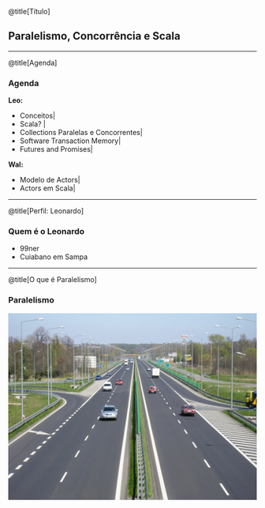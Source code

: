 @title[Título]

## Paralelismo, Concorrência e Scala

---

@title[Agenda]

### Agenda

**Leo:**
- Conceitos|
- Scala? |
- Collections Paralelas e Concorrentes|
- Software Transaction Memory|
- Futures and Promises|

**Wal:**
- Modelo de Actors|
- Actors em Scala|

---
@title[Perfil: Leonardo]

### Quem é o Leonardo
- 99ner
- Cuiabano em Sampa

---

@title[O que é Paralelismo]

### Paralelismo

![Paralelismo](assets/parallelism.jpg)
